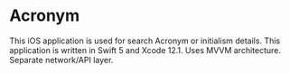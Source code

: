 # Acronym
This iOS application is used for search Acronym or initialism details.
This application is written in Swift 5 and Xcode 12.1.
Uses MVVM architecture.
Separate network/API layer. 
